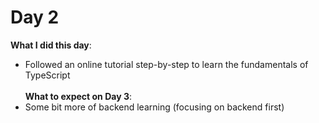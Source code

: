 # Day 2
**What I did this day**: <br>
+ Followed an online tutorial step-by-step to learn the fundamentals of TypeScript<br/><br/>
**What to expect on Day 3**: <br>
+ Some bit more of backend learning (focusing on backend first)
